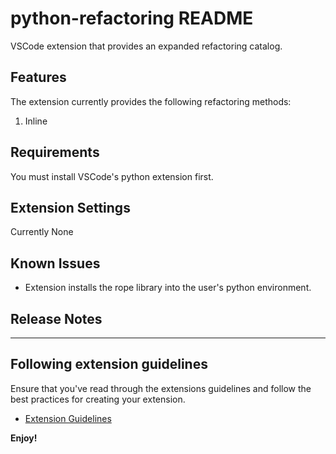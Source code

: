 # python-refactoring README
VSCode extension that provides an expanded refactoring catalog.

## Features

The extension currently provides the following refactoring methods:

1. Inline

## Requirements

You must install VSCode's python extension first.

## Extension Settings

Currently None

## Known Issues

* Extension installs the rope library into the user's python environment.

## Release Notes

---

## Following extension guidelines

Ensure that you've read through the extensions guidelines and follow the best practices for creating your extension.

* [Extension Guidelines](https://code.visualstudio.com/api/references/extension-guidelines)

<!-- ## Working with Markdown -->

<!-- You can author your README using Visual Studio Code. Here are some useful editor keyboard shortcuts: -->

<!-- * Split the editor (`Cmd+\` on macOS or `Ctrl+\` on Windows and Linux). -->
<!-- * Toggle preview (`Shift+Cmd+V` on macOS or `Shift+Ctrl+V` on Windows and Linux). -->
<!-- * Press `Ctrl+Space` (Windows, Linux, macOS) to see a list of Markdown snippets. -->

<!-- ## For more information -->

<!-- * [Visual Studio Code's Markdown Support](http://code.visualstudio.com/docs/languages/markdown) -->
<!-- * [Markdown Syntax Reference](https://help.github.com/articles/markdown-basics/) -->

**Enjoy!**
